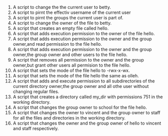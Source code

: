 1. A script to change the the current user to betty.
2. A script to pirnt the effectiv username of the current user
3. A script to pirnt the groups the current user is part of.
4. A script to change the owner of the file to betty.
5. A script that creates an empty file called hello.
6. A script that adds execution permission to the owner of the file hello.
7. A script that adds execution permission to the owner and the group owner,and read permission to the file hello.
8. A script that adds execution permission to the owner and the group owner,the group owner and other users to the file hello.
9. A script that removes all permission to the owner and the group owner,but grant other users all permision to the file hello.
10. A script that sets the mode of the file hello to -rwx-x-wx.
11. A script that sets the mode of the file hello the same as olleh.
12. A script that adds and execute permission to all subdirectories of the current directory owner,the group owner and all othe user without changing regular files.
13. A script that creates a directory called my_dir with permissions 751 in the working directory.
14. A script that changes the group owner to school for the file hello.  
15. A script that changes the owner to vincent and the group owner to staff for all the files and directories in the working directory.
16. A script that changes the owner and the group owner of hello to vincent and staff respectively.
